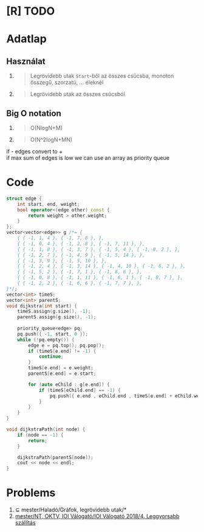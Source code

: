 # [R] TODO
# Adatlap
## Használat
1. > Legrövidebb utak `Start`-ból az összes csúcsba, monoton összegű, szorzatú, ... éleknél
2. > Legrövidebb utak az összes csúcsból
## Big O notation
1. > O(NlogN+M)
2. > O(N^2logN+MN)

if - edges convert to +  
if max sum of edges is low we can use an array as priority queue  


# Code
```c++
struct edge {
	int start, end, weight;
	bool operator<(edge other) const {
		return weight > other.weight;
	}
};
vector<vector<edge>> g /*= {
	{ { -1, 1, 4 }, { -1, 7, 8 }, },
	{ { -1, 0, 4 }, { -1, 2, 8 }, { -1, 7, 11 }, },
	{ { -1, 1, 8 }, { -1, 3, 7 }, { -1, 5, 4 }, { -1, 8, 2 }, },
	{ { -1, 2, 7 }, { -1, 4, 9 }, { -1, 5, 14 }, },
	{ { -1, 3, 9 }, { -1, 5, 10 }, },
	{ { -1, 2, 4 }, { -1, 3, 14 }, { -1, 4, 10 }, { -1, 6, 2 }, },
	{ { -1, 5, 2 }, { -1, 7, 1 }, { -1, 8, 6 }, },
	{ { -1, 0, 8 }, { -1, 1, 11 }, { -1, 6, 1 }, { -1, 8, 7 }, },
	{ { -1, 2, 2 }, { -1, 6, 6 }, { -1, 7, 7 }, },
}*/;
vector<int> timeS;
vector<int> parentS;
void dijkstra(int start) {
	timeS.assign(g.size(), -1);
	parentS.assign(g.size(), -1);
	
	priority_queue<edge> pq;
	pq.push({ -1, start, 0 });
	while (!pq.empty()) {
		edge e = pq.top(); pq.pop();
		if (timeS[e.end] != -1) {
			continue;
		}
		timeS[e.end] = e.weight;
		parentS[e.end] = e.start;

		for (auto eChild : g[e.end]) {
			if (timeS[eChild.end] == -1) {
				pq.push({ e.end , eChild.end , timeS[e.end] + eChild.weight });
			}
		}
	}
}

void dijkstraPath(int node) {
	if (node == -1) {
		return;
	}

	dijkstraPath(parentS[node]);
	cout << node << endl;
}
```

# Problems
1. ⊆ mester/Haladó/Gráfok, legrövidebb utak/*
1. [mester/NT, OKTV, IOI Válogató/IOI Válogató 2018/4. Leggyorsabb szállítás](https://github.com/asztrikx/mester-linux/blob/master/NT%2C%20OKTV%2C%20IOI%20V%C3%A1logat%C3%B3/IOI%20V%C3%A1logat%C3%B3%202018/4.%20Leggyorsabb%20sz%C3%A1ll%C3%ADt%C3%A1s%20%20%20%20__-100/feladat.pdf)
